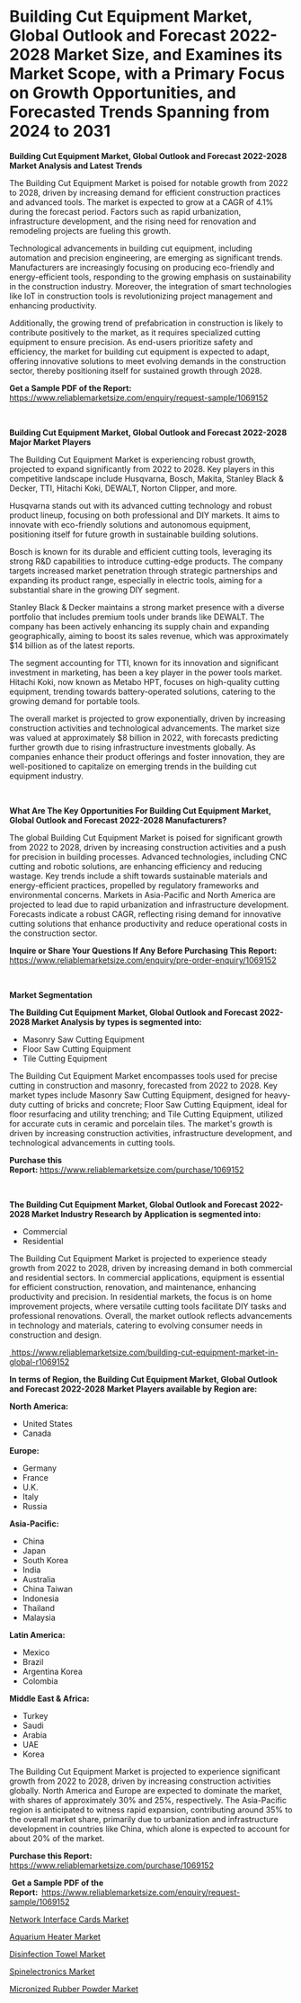 <p><h1>Building Cut Equipment Market, Global Outlook and Forecast 2022-2028 Market Size, and Examines its Market Scope, with a Primary Focus on Growth Opportunities, and Forecasted Trends Spanning from 2024 to 2031</h1></p><p><strong>Building Cut Equipment Market, Global Outlook and Forecast 2022-2028 Market Analysis and Latest Trends</strong></p>
<p><p>The Building Cut Equipment Market is poised for notable growth from 2022 to 2028, driven by increasing demand for efficient construction practices and advanced tools. The market is expected to grow at a CAGR of 4.1% during the forecast period. Factors such as rapid urbanization, infrastructure development, and the rising need for renovation and remodeling projects are fueling this growth.</p><p>Technological advancements in building cut equipment, including automation and precision engineering, are emerging as significant trends. Manufacturers are increasingly focusing on producing eco-friendly and energy-efficient tools, responding to the growing emphasis on sustainability in the construction industry. Moreover, the integration of smart technologies like IoT in construction tools is revolutionizing project management and enhancing productivity.</p><p>Additionally, the growing trend of prefabrication in construction is likely to contribute positively to the market, as it requires specialized cutting equipment to ensure precision. As end-users prioritize safety and efficiency, the market for building cut equipment is expected to adapt, offering innovative solutions to meet evolving demands in the construction sector, thereby positioning itself for sustained growth through 2028.</p></p>
<p><strong>Get a Sample PDF of the Report:&nbsp;</strong> <a href="https://www.reliablemarketsize.com/enquiry/request-sample/1069152">https://www.reliablemarketsize.com/enquiry/request-sample/1069152</a></p>
<p>&nbsp;</p>
<p><strong>Building Cut Equipment Market, Global Outlook and Forecast 2022-2028 Major Market Players</strong></p>
<p><p>The Building Cut Equipment Market is experiencing robust growth, projected to expand significantly from 2022 to 2028. Key players in this competitive landscape include Husqvarna, Bosch, Makita, Stanley Black & Decker, TTI, Hitachi Koki, DEWALT, Norton Clipper, and more.</p><p>Husqvarna stands out with its advanced cutting technology and robust product lineup, focusing on both professional and DIY markets. It aims to innovate with eco-friendly solutions and autonomous equipment, positioning itself for future growth in sustainable building solutions.</p><p>Bosch is known for its durable and efficient cutting tools, leveraging its strong R&D capabilities to introduce cutting-edge products. The company targets increased market penetration through strategic partnerships and expanding its product range, especially in electric tools, aiming for a substantial share in the growing DIY segment.</p><p>Stanley Black & Decker maintains a strong market presence with a diverse portfolio that includes premium tools under brands like DEWALT. The company has been actively enhancing its supply chain and expanding geographically, aiming to boost its sales revenue, which was approximately $14 billion as of the latest reports.</p><p>The segment accounting for TTI, known for its innovation and significant investment in marketing, has been a key player in the power tools market. Hitachi Koki, now known as Metabo HPT, focuses on high-quality cutting equipment, trending towards battery-operated solutions, catering to the growing demand for portable tools.</p><p>The overall market is projected to grow exponentially, driven by increasing construction activities and technological advancements. The market size was valued at approximately $8 billion in 2022, with forecasts predicting further growth due to rising infrastructure investments globally. As companies enhance their product offerings and foster innovation, they are well-positioned to capitalize on emerging trends in the building cut equipment industry.</p></p>
<p>&nbsp;</p>
<p><strong>What Are The Key Opportunities For Building Cut Equipment Market, Global Outlook and Forecast 2022-2028 Manufacturers?</strong></p>
<p><p>The global Building Cut Equipment Market is poised for significant growth from 2022 to 2028, driven by increasing construction activities and a push for precision in building processes. Advanced technologies, including CNC cutting and robotic solutions, are enhancing efficiency and reducing wastage. Key trends include a shift towards sustainable materials and energy-efficient practices, propelled by regulatory frameworks and environmental concerns. Markets in Asia-Pacific and North America are projected to lead due to rapid urbanization and infrastructure development. Forecasts indicate a robust CAGR, reflecting rising demand for innovative cutting solutions that enhance productivity and reduce operational costs in the construction sector.</p></p>
<p><strong>Inquire or Share Your Questions If Any Before Purchasing This Report:</strong> <a href="https://www.reliablemarketsize.com/enquiry/pre-order-enquiry/1069152">https://www.reliablemarketsize.com/enquiry/pre-order-enquiry/1069152</a></p>
<p>&nbsp;</p>
<p><strong>Market Segmentation</strong></p>
<p><strong>The Building Cut Equipment Market, Global Outlook and Forecast 2022-2028 Market Analysis by types is segmented into:</strong></p>
<p><ul><li>Masonry Saw Cutting Equipment</li><li>Floor Saw Cutting Equipment</li><li>Tile Cutting Equipment</li></ul></p>
<p><p>The Building Cut Equipment Market encompasses tools used for precise cutting in construction and masonry, forecasted from 2022 to 2028. Key market types include Masonry Saw Cutting Equipment, designed for heavy-duty cutting of bricks and concrete; Floor Saw Cutting Equipment, ideal for floor resurfacing and utility trenching; and Tile Cutting Equipment, utilized for accurate cuts in ceramic and porcelain tiles. The market's growth is driven by increasing construction activities, infrastructure development, and technological advancements in cutting tools.</p></p>
<p><strong>Purchase this Report:&nbsp;</strong><a href="https://www.reliablemarketsize.com/purchase/1069152">https://www.reliablemarketsize.com/purchase/1069152</a></p>
<p>&nbsp;</p>
<p><strong>The Building Cut Equipment Market, Global Outlook and Forecast 2022-2028 Market Industry Research by Application is segmented into:</strong></p>
<p><ul><li>Commercial</li><li>Residential</li></ul></p>
<p><p>The Building Cut Equipment Market is projected to experience steady growth from 2022 to 2028, driven by increasing demand in both commercial and residential sectors. In commercial applications, equipment is essential for efficient construction, renovation, and maintenance, enhancing productivity and precision. In residential markets, the focus is on home improvement projects, where versatile cutting tools facilitate DIY tasks and professional renovations. Overall, the market outlook reflects advancements in technology and materials, catering to evolving consumer needs in construction and design.</p></p>
<p><a href="https://www.reliablemarketsize.com/building-cut-equipment-market-in-global-r1069152">&nbsp;https://www.reliablemarketsize.com/building-cut-equipment-market-in-global-r1069152</a></p>
<p><strong>In terms of Region, the Building Cut Equipment Market, Global Outlook and Forecast 2022-2028 Market Players available by Region are:</strong></p>
<p>
    <p> <strong> North America: </strong>
        <ul>
            <li>United States</li>
            <li>Canada</li>
        </ul>
        </p> 
    <p> <strong> Europe: </strong>
        <ul>
            <li>Germany</li>
            <li>France</li>
            <li>U.K.</li>
            <li>Italy</li>
            <li>Russia</li>
        </ul>
        </p> 
    <p> <strong> Asia-Pacific: </strong>
        <ul>
            <li>China</li>
            <li>Japan</li>
            <li>South Korea</li>
            <li>India</li>
            <li>Australia</li>
            <li>China Taiwan</li>
            <li>Indonesia</li>
            <li>Thailand</li>
            <li>Malaysia</li>
        </ul>
        </p> 
    <p> <strong> Latin America: </strong>
        <ul>
            <li>Mexico</li>
            <li>Brazil</li>
            <li>Argentina Korea</li>
            <li>Colombia</li>
        </ul>
        </p> 
    <p> <strong> Middle East & Africa: </strong>
        <ul>
            <li>Turkey</li>
            <li>Saudi</li>
            <li>Arabia</li>
            <li>UAE</li>
            <li>Korea</li>
        </ul>
    </p>
    </p>
<p><p>The Building Cut Equipment Market is projected to experience significant growth from 2022 to 2028, driven by increasing construction activities globally. North America and Europe are expected to dominate the market, with shares of approximately 30% and 25%, respectively. The Asia-Pacific region is anticipated to witness rapid expansion, contributing around 35% to the overall market share, primarily due to urbanization and infrastructure development in countries like China, which alone is expected to account for about 20% of the market.</p></p>
<p><strong>Purchase this Report: </strong><a href="https://www.reliablemarketsize.com/purchase/1069152">https://www.reliablemarketsize.com/purchase/1069152</a></p>
<p>&nbsp;<strong>Get a Sample PDF of the Report:&nbsp;&nbsp;</strong><a href="https://www.reliablemarketsize.com/enquiry/request-sample/1069152">https://www.reliablemarketsize.com/enquiry/request-sample/1069152</a></p>
<p><strong></strong></p>
<p><p><a href="https://medium.com/@cathymaggio15/the-global-network-interface-cards-market-identifies-drivers-restraints-opportunities-and-d38f70b9bd2f">Network Interface Cards Market</a></p><p><a href="https://www.linkedin.com/pulse/global-aquarium-heater-market-sector-types-applications-player-xns6f?trackingId=CBCxdt5qRX6I1MjqXKzgBg%3D%3D">Aquarium Heater Market</a></p><p><a href="https://www.linkedin.com/pulse/disinfection-towel-market-share-new-trends-analysis-its-type-u4ple?trackingId=VdmvOZm1RuW3SateOPNfQQ%3D%3D">Disinfection Towel Market</a></p><p><a href="https://medium.com/@cathymaggio15/the-spinelectronics-market-has-witnessed-significant-growth-in-recent-years-and-this-trend-is-b285cb528d45">Spinelectronics Market</a></p><p><a href="https://issuu.com/reportprime-2/docs/micronized-rubber-powder-market-siz_45f11b95dab82b">Micronized Rubber Powder Market</a></p></p>